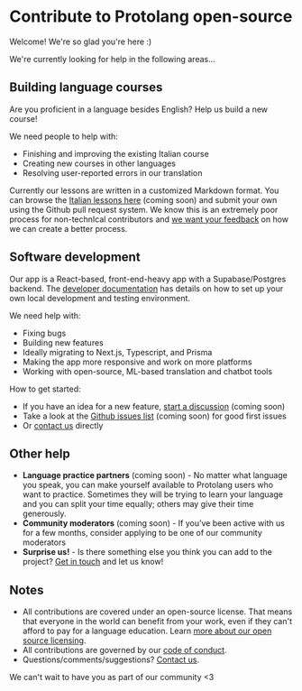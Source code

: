 # Contribute to Protolang open-source

Welcome! We're so glad you're here :)

We're currently looking for help in the following areas...

## Building language courses

Are you proficient in a language besides English? Help us build a new course!

We need people to help with:

- Finishing and improving the existing Italian course
- Creating new courses in other languages
- Resolving user-reported errors in our translation

Currently our lessons are written in a customized Markdown format. You can browse the [Italian lessons here](https://github.com/sampl/protolang/tree/main/languages/it/lessons) (coming soon) and submit your own using the Github pull request system. We know this is an extremely poor process for non-technIcal contributors and [we want your feedback](/contact) on how we can create a better process.

## Software development

Our app is a React-based, front-end-heavy app with a Supabase/Postgres backend. The [developer documentation](https://github.com/sampl/protolang/blob/main/docs) has details on how to set up your own local development and testing environment.

We need help with:

- Fixing bugs
- Building new features
- Ideally migrating to Next.js, Typescript, and Prisma
- Making the app more responsive and work on more platforms
- Working with open-source, ML-based translation and chatbot tools

How to get started:

- If you have an idea for a new feature, [start a discussion](https://github.com/sampl/protolang/discussions) (coming soon)
- Take a look at the [Github issues list](https://github.com/sampl/protolang/issues) (coming soon) for good first issues
- Or [contact us](https://protolang.com/contact/) directly

## Other help

- **Language practice partners** (coming soon) - No matter what language you speak, you can make yourself available to Protolang users who want to practice. Sometimes they will be trying to learn your language and you can split your time equally; others may give their time generously.
- **Community moderators** (coming soon) - If you’ve been active with us for a few months, consider applying to be one of our community moderators
- **Surprise us!** - Is there something else you think you can add to the project? [Get in touch](https://protolang.com/contact/) and let us know!

## Notes

- All contributions are covered under an open-source license. That means that everyone in the world can benefit from your work, even if they can't afford to pay for a language education. Learn [more about our open source licensing](https://protolang.com/open-source/).
- All contributions are governed by our [code of conduct](https://github.com/sampl/protolang/blob/main/code_of_conduct.md).
- Questions/comments/suggestions? [Contact us](https://protolang.com/contact/).

We can't wait to have you as part of our community <3
